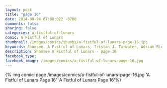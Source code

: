 ```yaml
---
layout: post
title: "page 16"
date: 2014-09-24 07:08:022 -0700
comments: false
sharing: false
categories: a-fistful-of-lunars
comic: A Fistful of Lunars
thumbnail: /images/comics/thumbs/a-fistful-of-lunars-page-16.jpg
keywords: Shamsee, A Fistful of Lunars, Tristan J. Tarwater, Adrian Ricker
description: Shamsee A Fistful of Lunars - page 16
facebook_type: 
facebook_image: /images/comics/a-fistful-of-lunars-page-16.jpg
---
```

{% img comic-page /images/comics/a-fistful-of-lunars-page-16.jpg 'A Fistful of Lunars Page 16' 'A Fistful of Lunars Page 16'%}